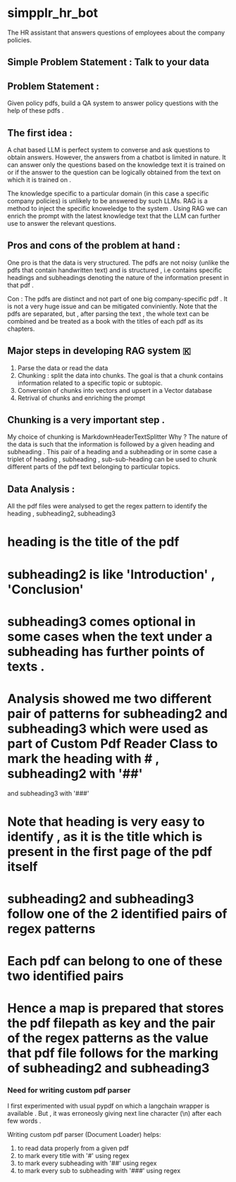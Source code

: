 # simpplr_hr_bot
The HR assistant that answers questions of employees about the company policies.

## Simple Problem Statement : Talk to your data 

## Problem Statement :
Given policy pdfs, build a QA system to answer policy questions with the help of these pdfs .

## The first idea : 
A chat based LLM is perfect system to converse and ask questions to obtain answers. However, the answers from a chatbot is limited in nature. It can answer only the questions based on the knowledge text it is trained on or if the answer to the question can be logically obtained from the text on which it is trained on .

The knowledge specific to a particular domain (in this case a specific company policies) is unlikely to be answered by such LLMs. RAG is a method to inject the specific knoweledge to the system . 
Using RAG we can enrich the prompt with the latest knowledge text that the LLM can further use to answer the relevant questions.

## Pros and cons of the problem at hand :
One pro is that the data is very structured. The pdfs are not noisy (unlike the pdfs that contain handwritten text) and is structured , i.e contains specific headings and subheadings denoting the nature of the information present in that pdf . 

Con : The pdfs are distinct and not part of one big company-specific pdf . It is not a very huge issue and can be mitigated conviniently.
Note that the pdfs are separated, but , after parsing the text , the whole text can be combined and be treated as a book with the titles of each pdf as its chapters.


## Major steps in developing RAG system 🇰
1. Parse the data or read the data
2. Chunking : split the data into chunks. The goal is that a chunk contains information related to a specific topic or subtopic. 
3. Conversion of chunks into vectors and upsert in a Vector database 
4. Retrival of chunks and enriching the prompt 

## Chunking is a very important step .
My choice of chunking is MarkdownHeaderTextSplitter
Why ? The nature of the data is such that the information is followed by a given heading and subheading .
This pair of a heading and a subheading or in some case a triplet of heading , subheading , sub-sub-heading can be used to chunk different parts of the pdf text belonging to particular topics. 

## Data Analysis : 
All the pdf files were analysed to get the regex pattern to identify the heading , subheading2, subheading3
# heading is the title of the pdf 
# subheading2 is like 'Introduction' , 'Conclusion'
# subheading3 comes optional in some cases when the text under a subheading has further points of texts .
# Analysis showed me two different pair of patterns for subheading2 and subheading3 which were used as part of Custom Pdf Reader Class to mark the heading with # , subheading2 with '##'
and subheading3 with '###' 

# Note that heading is very easy to identify , as it is the title which is present in the first page of the pdf itself 
# subheading2 and subheading3 follow one of the 2 identified pairs of regex patterns
# Each pdf can belong to one of these two identified pairs 
# Hence a map is prepared that stores the pdf filepath as key and the pair of the regex patterns as the value that pdf file follows for the marking of subheading2 and subheading3


### Need for writing custom pdf parser 
I first experimented with usual pypdf on which a langchain wrapper is available .
But , it was erroneosly giving next line character (\n) after each few words . 

Writing custom pdf parser (Document Loader)  helps:
1. to read data properly from a given pdf
2. to mark every title with '#' using regex
3. to mark every subheading with '##' using regex
4. to mark every sub to subheading with '###' using regex
